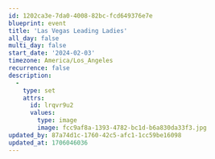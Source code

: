 ```yaml
---
id: 1202ca3e-7da0-4008-82bc-fcd649376e7e
blueprint: event
title: 'Las Vegas Leading Ladies'
all_day: false
multi_day: false
start_date: '2024-02-03'
timezone: America/Los_Angeles
recurrence: false
description:
  -
    type: set
    attrs:
      id: lrqvr9u2
      values:
        type: image
        image: fcc9af8a-1393-4782-bc1d-b6a830da33f3.jpg
updated_by: 87a74d1c-1760-42c5-afc1-1cc59be16098
updated_at: 1706046036
---
```

